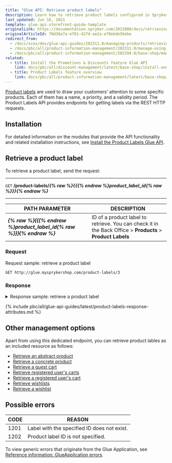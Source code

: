 ```yaml
---
title: "Glue API: Retrieve product labels"
description: Learn how to retrieve product labels configured in Spryker Cloud Commerce OS by using the Spryker Glue API.
last_updated: Jun 16, 2021
template: glue-api-storefront-guide-template
originalLink: https://documentation.spryker.com/2021080/docs/retrieving-product-labels
originalArticleId: 70d36a7a-e701-427d-ae2a-e78ebde56ebe
redirect_from:
  - /docs/scos/dev/glue-api-guides/202311.0/managing-products/retrieving-product-labels.html
  - /docs/pbc/all/product-information-management/202311.0/manage-using-glue-api/glue-api-retrieve-product-labels.html
  - /docs/pbc/all/product-information-management/202204.0/base-shop/manage-using-glue-api/glue-api-retrieve-product-labels.html
related:
  - title: Install the Promotions & Discounts feature Glue API
    link: docs/pbc/all/discount-management/latest/base-shop/install-and-upgrade/install-features/install-the-promotions-and-discounts-glue-api.html
  - title: Product Labels feature overview
    link: docs/pbc/all/product-information-management/latest/base-shop/feature-overviews/product-labels-feature-overview.html
---
```


[Product labels](/docs/pbc/all/product-information-management/latest/base-shop/feature-overviews/product-labels-feature-overview.html) are used to draw your customers' attention to some specific products. Each of them has a name, a priority, and a validity period. The Product Labels API provides endpoints for getting labels via the REST HTTP requests.

## Installation

For detailed information on the modules that provide the API functionality and related installation instructions, see [Install the Product Labels Glue API](/docs/pbc/all/product-information-management/latest/base-shop/install-and-upgrade/install-glue-api/install-the-product-image-sets-glue-api.html).

## Retrieve a product label

To retrieve a product label, send the request:

---
`GET` **/product-labels/*{% raw %}{{{% endraw %}product_label_id{% raw %}}}{% endraw %}***

---

| PATH PARAMETER | DESCRIPTION |
| --- | --- |
| ***{% raw %}{{{% endraw %}product_label_id{% raw %}}}{% endraw %}*** | ID of a product label to retrieve. You can check it in the Back Office > **Products** > **Product Labels** |

### Request

Request sample: retrieve a product label

`GET http://glue.mysprykershop.com/product-labels/3`

### Response

<details>
<summary>Response sample: retrieve a product label</summary>

```json
{
    "data": {
        "type": "product-labels",
        "id": "3",
        "attributes": {
            "name": "Standard Label",
            "isExclusive": false,
            "position": 3,
            "frontEndReference": ""
        },
        "links": {
            "self": "http://glue.mysprykershop.com/product-labels/3"
        }
    }
}
```

</details>


{% include pbc/all/glue-api-guides/latest/product-labels-response-attributes.md %} <!-- To edit, see /_includes/pbc/all/glue-api-guides/latest/product-labels-response-attributes.md -->

## Other management options

Apart from using this dedicated endpoint, you can retrieve product lables as an included resource as follows:
- [Retrieve an abstract product](/docs/pbc/all/product-information-management/latest/base-shop/manage-using-glue-api/abstract-products/glue-api-retrieve-abstract-products.html#retrieve-an-abstract-product)
- [Retrieve a concrete product](/docs/pbc/all/product-information-management/latest/base-shop/manage-using-glue-api/concrete-products/glue-api-retrieve-concrete-products.html#retrieve-a-concrete-product)
- [Retrieve a guest cart](/docs/pbc/all/cart-and-checkout/latest/base-shop/manage-using-glue-api/manage-guest-carts/glue-api-manage-guest-carts.html#retrieve-a-guest-cart)
- [Retrieve registered user's carts](/docs/pbc/all/cart-and-checkout/latest/base-shop/manage-using-glue-api/manage-carts-of-registered-users/glue-api-manage-carts-of-registered-users.html#retrieve-registered-users-carts)
- [Retrieve a registered user's cart](/docs/pbc/all/cart-and-checkout/latest/base-shop/manage-using-glue-api/manage-carts-of-registered-users/glue-api-manage-carts-of-registered-users.html#retrieve-a-registered-users-cart)
- [Retrieve wishlists](/docs/pbc/all/shopping-list-and-wishlist/latest/base-shop/manage-using-glue-api/glue-api-manage-wishlists.html#retrieve-wishlists)
- [Retrieve a wishlist](/docs/pbc/all/shopping-list-and-wishlist/latest/base-shop/manage-using-glue-api/glue-api-manage-wishlists.html#retrieve-a-wishlist)

## Possible errors

| CODE | REASON |
| --- | --- |
| 1201 | Label with the specified ID does not exist. |
| 1202 | Product label ID is not specified. |

To view generic errors that originate from the Glue Application, see [Reference information: GlueApplication errors](/docs/integrations/spryker-glue-api/storefront-api/api-references/reference-information-storefront-application-errors.html).

